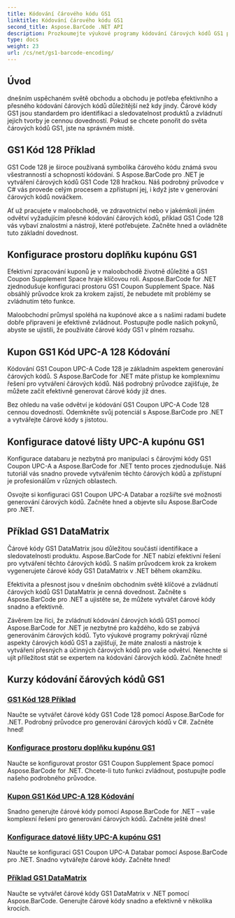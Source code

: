 ```yaml
---
title: Kódování čárového kódu GS1
linktitle: Kódování čárového kódu GS1
second_title: Aspose.BarCode .NET API
description: Prozkoumejte výukové programy kódování čárových kódů GS1 pro Aspose.BarCode v .NET. Vytvářejte snadno čárové kódy GS1 Code 128, UPC-A a DataMatrix. Začněte hned!
type: docs
weight: 23
url: /cs/net/gs1-barcode-encoding/
---
```


## Úvod
dnešním uspěchaném světě obchodu a obchodu je potřeba efektivního a přesného kódování čárových kódů důležitější než kdy jindy. Čárové kódy GS1 jsou standardem pro identifikaci a sledovatelnost produktů a zvládnutí jejich tvorby je cennou dovedností. Pokud se chcete ponořit do světa čárových kódů GS1, jste na správném místě.

## GS1 Kód 128 Příklad

GS1 Code 128 je široce používaná symbolika čárového kódu známá svou všestranností a schopností kódování. S Aspose.BarCode pro .NET je vytváření čárových kódů GS1 Code 128 hračkou. Náš podrobný průvodce v C# vás provede celým procesem a zpřístupní jej, i když jste v generování čárových kódů nováčkem.

Ať už pracujete v maloobchodě, ve zdravotnictví nebo v jakémkoli jiném odvětví vyžadujícím přesné kódování čárových kódů, příklad GS1 Code 128 vás vybaví znalostmi a nástroji, které potřebujete. Začněte hned a ovládněte tuto základní dovednost.

## Konfigurace prostoru doplňku kupónu GS1

Efektivní zpracování kuponů je v maloobchodě životně důležité a GS1 Coupon Supplement Space hraje klíčovou roli. Aspose.BarCode for .NET zjednodušuje konfiguraci prostoru GS1 Coupon Supplement Space. Náš obsáhlý průvodce krok za krokem zajistí, že nebudete mít problémy se zvládnutím této funkce.

Maloobchodní průmysl spoléhá na kupónové akce a s našimi radami budete dobře připraveni je efektivně zvládnout. Postupujte podle našich pokynů, abyste se ujistili, že používáte čárové kódy GS1 v plném rozsahu.

## Kupon GS1 Kód UPC-A 128 Kódování

Kódování GS1 Coupon UPC-A Code 128 je základním aspektem generování čárových kódů. S Aspose.BarCode for .NET máte přístup ke komplexnímu řešení pro vytváření čárových kódů. Náš podrobný průvodce zajišťuje, že můžete začít efektivně generovat čárové kódy již dnes.

Bez ohledu na vaše odvětví je kódování GS1 Coupon UPC-A Code 128 cennou dovedností. Odemkněte svůj potenciál s Aspose.BarCode pro .NET a vytvářejte čárové kódy s jistotou.

## Konfigurace datové lišty UPC-A kupónu GS1

Konfigurace databaru je nezbytná pro manipulaci s čárovými kódy GS1 Coupon UPC-A a Aspose.BarCode for .NET tento proces zjednodušuje. Náš tutoriál vás snadno provede vytvářením těchto čárových kódů a zpřístupní je profesionálům v různých oblastech.

Osvojte si konfiguraci GS1 Coupon UPC-A Databar a rozšiřte své možnosti generování čárových kódů. Začněte hned a objevte sílu Aspose.BarCode pro .NET.

## Příklad GS1 DataMatrix

Čárové kódy GS1 DataMatrix jsou důležitou součástí identifikace a sledovatelnosti produktu. Aspose.BarCode for .NET nabízí efektivní řešení pro vytváření těchto čárových kódů. S naším průvodcem krok za krokem vygenerujete čárové kódy GS1 DataMatrix v .NET během okamžiku.

Efektivita a přesnost jsou v dnešním obchodním světě klíčové a zvládnutí čárových kódů GS1 DataMatrix je cenná dovednost. Začněte s Aspose.BarCode pro .NET a ujistěte se, že můžete vytvářet čárové kódy snadno a efektivně.

Závěrem lze říci, že zvládnutí kódování čárových kódů GS1 pomocí Aspose.BarCode for .NET je nezbytné pro každého, kdo se zabývá generováním čárových kódů. Tyto výukové programy pokrývají různé aspekty čárových kódů GS1 a zajišťují, že máte znalosti a nástroje k vytváření přesných a účinných čárových kódů pro vaše odvětví. Nenechte si ujít příležitost stát se expertem na kódování čárových kódů. Začněte hned!
## Kurzy kódování čárových kódů GS1
### [GS1 Kód 128 Příklad](./gs1-code-128-example/)
Naučte se vytvářet čárové kódy GS1 Code 128 pomocí Aspose.BarCode for .NET. Podrobný průvodce pro generování čárových kódů v C#. Začněte hned!
### [Konfigurace prostoru doplňku kupónu GS1](./gs1-coupon-supplement-space-configuration/)
Naučte se konfigurovat prostor GS1 Coupon Supplement Space pomocí Aspose.BarCode for .NET. Chcete-li tuto funkci zvládnout, postupujte podle našeho podrobného průvodce.
### [Kupon GS1 Kód UPC-A 128 Kódování](./gs1-coupon-upc-a-code-128-encoding/)
Snadno generujte čárové kódy pomocí Aspose.BarCode for .NET – vaše komplexní řešení pro generování čárových kódů. Začněte ještě dnes!
### [Konfigurace datové lišty UPC-A kupónu GS1](./gs1-coupon-upc-a-databar-configuration/)
Naučte se konfiguraci GS1 Coupon UPC-A Databar pomocí Aspose.BarCode pro .NET. Snadno vytvářejte čárové kódy. Začněte hned!
### [Příklad GS1 DataMatrix](./gs1-datamatrix-example/)
Naučte se vytvářet čárové kódy GS1 DataMatrix v .NET pomocí Aspose.BarCode. Generujte čárové kódy snadno a efektivně v několika krocích.